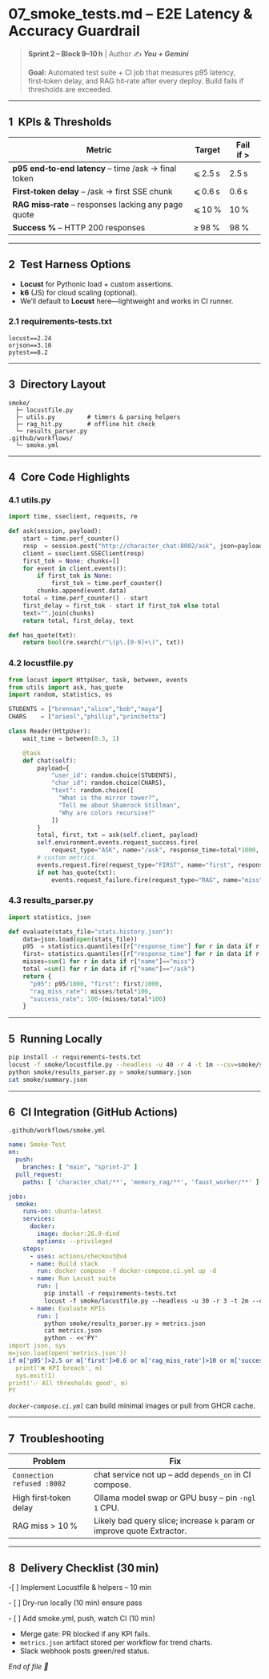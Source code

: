 # 07\_smoke\_tests.md – **E2E Latency & Accuracy Guardrail**

> **Sprint 2 – Block 9–10 h**  |  Author ✍️ ***You + Gemini***
>
> **Goal:** Automated test suite + CI job that measures p95 latency, first‑token delay, and RAG hit‑rate after every deploy. Build fails if thresholds are exceeded.

---

## 1 KPIs & Thresholds

| Metric                                               | Target  | Fail if > |
| ---------------------------------------------------- | ------- | --------- |
| **p95 end‑to‑end latency** – time /ask → final token | ⩽ 2.5 s | 2.5 s     |
| **First‑token delay** – /ask → first SSE chunk       | ⩽ 0.6 s | 0.6 s     |
| **RAG miss‑rate** – responses lacking any page quote | ⩽ 10 %  | 10 %      |
| **Success %** – HTTP 200 responses                   | ≥ 98 %  | 98 %      |

---

## 2 Test Harness Options

* **Locust** for Pythonic load + custom assertions.
* **k6** (JS) for cloud scaling (optional).
* We’ll default to **Locust** here—lightweight and works in CI runner.

### 2.1 requirements-tests.txt

```
locust==2.24
orjson==3.10
pytest==8.2
```

---

## 3 Directory Layout

```
smoke/
  ├─ locustfile.py
  ├─ utils.py         # timers & parsing helpers
  ├─ rag_hit.py       # offline hit check
  └─ results_parser.py
.github/workflows/
  └─ smoke.yml
```

---

## 4 Core Code Highlights

### 4.1 utils.py

```python
import time, sseclient, requests, re

def ask(session, payload):
    start = time.perf_counter()
    resp  = session.post("http://character_chat:8002/ask", json=payload, stream=True)
    client = sseclient.SSEClient(resp)
    first_tok = None; chunks=[]
    for event in client.events():
        if first_tok is None:
            first_tok = time.perf_counter()
        chunks.append(event.data)
    total = time.perf_counter() - start
    first_delay = first_tok - start if first_tok else total
    text="".join(chunks)
    return total, first_delay, text

def has_quote(txt):
    return bool(re.search(r"\(p\.[0-9]+\)", txt))
```

### 4.2 locustfile.py

```python
from locust import HttpUser, task, between, events
from utils import ask, has_quote
import random, statistics, os

STUDENTS = ["brennan","alice","bob","maya"]
CHARS    = ["arieol","phillip","princhetta"]

class Reader(HttpUser):
    wait_time = between(0.3, 1)

    @task
    def chat(self):
        payload={
            "user_id": random.choice(STUDENTS),
            "char_id": random.choice(CHARS),
            "text": random.choice([
              "What is the mirror tower?",
              "Tell me about Shamrock Stillman",
              "Why are colors recursive?"
            ])
        }
        total, first, txt = ask(self.client, payload)
        self.environment.events.request_success.fire(
            request_type="ASK", name="/ask", response_time=total*1000, response_length=len(txt))
        # custom metrics
        events.request.fire(request_type="FIRST", name="first", response_time=first*1000, response_length=0)
        if not has_quote(txt):
            events.request_failure.fire(request_type="RAG", name="miss", response_time=total*1000, response_length=0, exception=Exception("noQuote"))
```

### 4.3 results\_parser.py

```python
import statistics, json

def evaluate(stats_file="stats.history.json"):
    data=json.load(open(stats_file))
    p95  = statistics.quantiles([r["response_time"] for r in data if r["name"]=="/ask"], n=20)[-1]
    first= statistics.quantiles([r["response_time"] for r in data if r["name"]=="first"], n=20)[-1]
    misses=sum(1 for r in data if r["name"]=="miss")
    total =sum(1 for r in data if r["name"]=="/ask")
    return {
      "p95": p95/1000, "first": first/1000,
      "rag_miss_rate": misses/total*100,
      "success_rate": 100-(misses/total*100)
    }
```

---

## 5 Running Locally

```bash
pip install -r requirements-tests.txt
locust -f smoke/locustfile.py --headless -u 40 -r 4 -t 1m --csv=smoke/stats
python smoke/results_parser.py > smoke/summary.json
cat smoke/summary.json
```

---

## 6 CI Integration (GitHub Actions)

`.github/workflows/smoke.yml`

```yaml
name: Smoke-Test
on:
  push:
    branches: [ "main", "sprint-2" ]
  pull_request:
    paths: [ 'character_chat/**', 'memory_rag/**', 'faust_worker/**' ]

jobs:
  smoke:
    runs-on: ubuntu-latest
    services:
      docker:
        image: docker:26.0-dind
        options: --privileged
    steps:
      - uses: actions/checkout@v4
      - name: Build stack
        run: docker compose -f docker-compose.ci.yml up -d
      - name: Run Locust suite
        run: |
          pip install -r requirements-tests.txt
          locust -f smoke/locustfile.py --headless -u 30 -r 3 -t 2m --csv=stats
      - name: Evaluate KPIs
        run: |
          python smoke/results_parser.py > metrics.json
          cat metrics.json
          python - <<'PY'
import json, sys
m=json.load(open('metrics.json'))
if m['p95']>2.5 or m['first']>0.6 or m['rag_miss_rate']>10 or m['success_rate']<98:
  print('❌ KPI breach', m)
  sys.exit(1)
print('✅ All thresholds good', m)
PY
```

*`docker-compose.ci.yml`* can build minimal images or pull from GHCR cache.

---

## 7 Troubleshooting

| Problem                    | Fix                                                                    |
| -------------------------- | ---------------------------------------------------------------------- |
| `Connection refused :8002` | chat service not up – add `depends_on` in CI compose.                  |
| High first‑token delay     | Ollama model swap or GPU busy – pin `-ngl 1` CPU.                      |
| RAG miss > 10 %            | Likely bad query slice; increase `k` param or improve quote Extractor. |

---

## 8 Delivery Checklist (30 min)

-\[ ] Implement Locustfile & helpers – 10 min

\- \[ ] Dry-run locally (10 min) ensure pass

\- \[ ] Add smoke.yml, push, watch CI (10 min)

* Merge gate: PR blocked if any KPI fails.
* `metrics.json` artifact stored per workflow for trend charts.
* Slack webhook posts green/red status.

*End of file 🧪*
